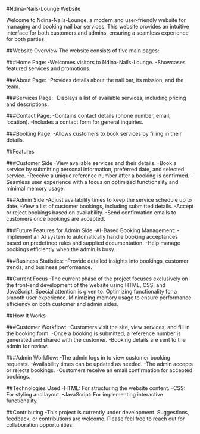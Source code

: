#Ndina-Nails-Lounge Website

Welcome to Ndina-Nails-Lounge, a modern and user-friendly website for managing and booking nail bar services. This website provides an intuitive interface for both customers and admins, ensuring a seamless experience for both parties.

##Website Overview
The website consists of five main pages:

###Home Page:
-Welcomes visitors to Ndina-Nails-Lounge.
-Showcases featured services and promotions.

###About Page:
-Provides details about the nail bar, its mission, and the team.

###Services Page:
-Displays a list of available services, including pricing and descriptions.

###Contact Page:
-Contains contact details (phone number, email, location).
-Includes a contact form for general inquiries.

###Booking Page:
-Allows customers to book services by filling in their details.

##Features

###Customer Side
-View available services and their details.
-Book a service by submitting personal information, preferred date, and selected service.
-Receive a unique reference number after a booking is confirmed.
-Seamless user experience with a focus on optimized functionality and minimal memory usage.

###Admin Side
-Adjust availability times to keep the service schedule up to date.
-View a list of customer bookings, including submitted details.
-Accept or reject bookings based on availability.
-Send confirmation emails to customers once bookings are accepted.

###Future Features for Admin Side
-AI-Based Booking Management:
-Implement an AI system to automatically handle booking acceptances based on predefined rules and supplied documentation.
-Help manage bookings efficiently when the admin is busy.

###Business Statistics:
-Provide detailed insights into bookings, customer trends, and business performance.

##Current Focus
-The current phase of the project focuses exclusively on the front-end development of the website using HTML, CSS, and JavaScript. Special attention is given to:
  Optimizing functionality for a smooth user experience.
  Minimizing memory usage to ensure performance efficiency on both customer and admin sides.

##How It Works

###Customer Workflow:
-Customers visit the site, view services, and fill in the booking form.
-Once a booking is submitted, a reference number is generated and shared with the customer.
-Booking details are sent to the admin for review.

###Admin Workflow:
-The admin logs in to view customer booking requests.
-Availability times can be updated as needed.
-The admin accepts or rejects bookings.
-Customers receive an email confirmation for accepted bookings.

##Technologies Used
-HTML: For structuring the website content.
-CSS: For styling and layout.
-JavaScript: For implementing interactive functionality.

##Contributing
-This project is currently under development. Suggestions, feedback, or contributions are welcome. Please feel free to reach out for collaboration opportunities.
